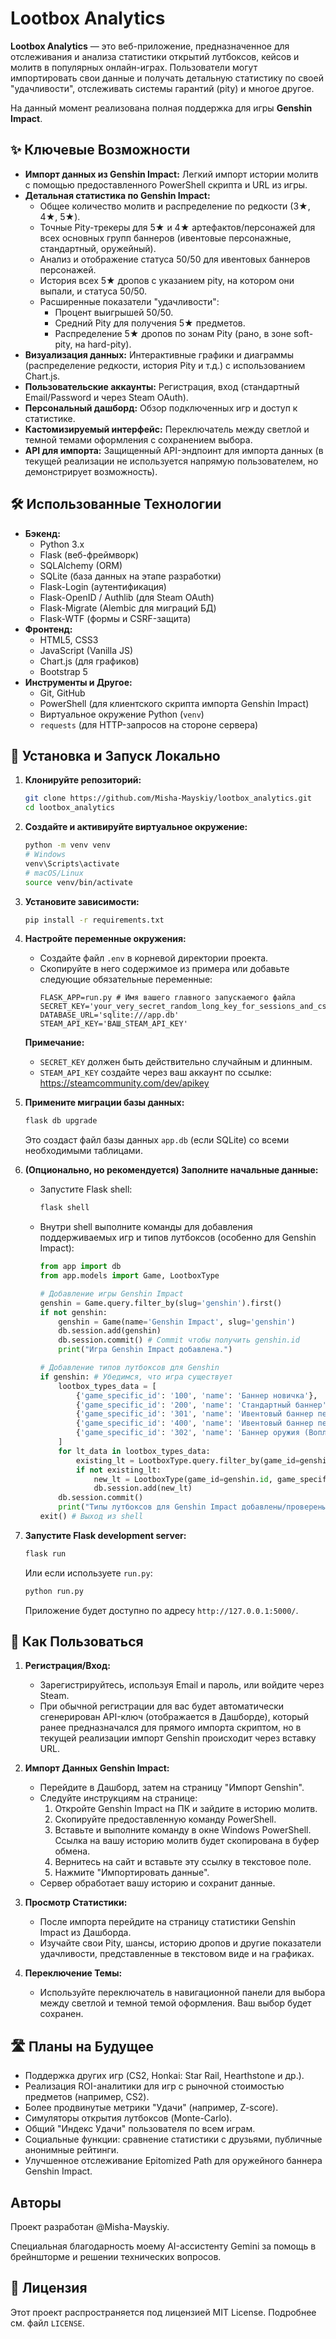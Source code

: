 # Lootbox Analytics

**Lootbox Analytics** — это веб-приложение, предназначенное для отслеживания и анализа статистики открытий лутбоксов, кейсов и молитв в популярных онлайн-играх. Пользователи могут импортировать свои данные и получать детальную статистику по своей "удачливости", отслеживать системы гарантий (pity) и многое другое.

На данный момент реализована полная поддержка для игры **Genshin Impact**.

## ✨ Ключевые Возможности

*   **Импорт данных из Genshin Impact:** Легкий импорт истории молитв с помощью предоставленного PowerShell скрипта и URL из игры.
*   **Детальная статистика по Genshin Impact:**
    *   Общее количество молитв и распределение по редкости (3★, 4★, 5★).
    *   Точные Pity-трекеры для 5★ и 4★ артефактов/персонажей для всех основных групп баннеров (ивентовые персонажные, стандартный, оружейный).
    *   Анализ и отображение статуса 50/50 для ивентовых баннеров персонажей.
    *   История всех 5★ дропов с указанием pity, на котором они выпали, и статуса 50/50.
    *   Расширенные показатели "удачливости":
        *   Процент выигрышей 50/50.
        *   Средний Pity для получения 5★ предметов.
        *   Распределение 5★ дропов по зонам Pity (рано, в зоне soft-pity, на hard-pity).
*   **Визуализация данных:** Интерактивные графики и диаграммы (распределение редкости, история Pity и т.д.) с использованием Chart.js.
*   **Пользовательские аккаунты:** Регистрация, вход (стандартный Email/Password и через Steam OAuth).
*   **Персональный дашборд:** Обзор подключенных игр и доступ к статистике.
*   **Кастомизируемый интерфейс:** Переключатель между светлой и темной темами оформления с сохранением выбора.
*   **API для импорта:** Защищенный API-эндпоинт для импорта данных (в текущей реализации не используется напрямую пользователем, но демонстрирует возможность).

## 🛠️ Использованные Технологии

*   **Бэкенд:**
    *   Python 3.x
    *   Flask (веб-фреймворк)
    *   SQLAlchemy (ORM)
    *   SQLite (база данных на этапе разработки)
    *   Flask-Login (аутентификация)
    *   Flask-OpenID / Authlib (для Steam OAuth)
    *   Flask-Migrate (Alembic для миграций БД)
    *   Flask-WTF (формы и CSRF-защита)
*   **Фронтенд:**
    *   HTML5, CSS3
    *   JavaScript (Vanilla JS)
    *   Chart.js (для графиков)
    *   Bootstrap 5
*   **Инструменты и Другое:**
    *   Git, GitHub
    *   PowerShell (для клиентского скрипта импорта Genshin Impact)
    *   Виртуальное окружение Python (`venv`)
    *   `requests` (для HTTP-запросов на стороне сервера)

## 🚀 Установка и Запуск Локально

1.  **Клонируйте репозиторий:**
    ```bash
    git clone https://github.com/Misha-Mayskiy/lootbox_analytics.git
    cd lootbox_analytics
    ```

2.  **Создайте и активируйте виртуальное окружение:**
    ```bash
    python -m venv venv
    # Windows
    venv\Scripts\activate
    # macOS/Linux
    source venv/bin/activate
    ```

3.  **Установите зависимости:**
    ```bash
    pip install -r requirements.txt
    ```

4.  **Настройте переменные окружения:**
    *   Создайте файл `.env` в корневой директории проекта.
    *   Скопируйте в него содержимое из примера или добавьте следующие обязательные переменные:
        ```env
        FLASK_APP=run.py # Имя вашего главного запускаемого файла
        SECRET_KEY='your_very_secret_random_long_key_for_sessions_and_csrf'
        DATABASE_URL='sqlite:///app.db'
        STEAM_API_KEY='ВАШ_STEAM_API_KEY'
        ```
    **Примечание:**
    * `SECRET_KEY` должен быть действительно случайным и длинным.
    * `STEAM_API_KEY` создайте через ваш аккаунт по ссылке: https://steamcommunity.com/dev/apikey

5.  **Примените миграции базы данных:**
    ```bash
    flask db upgrade
    ```
    Это создаст файл базы данных `app.db` (если SQLite) со всеми необходимыми таблицами.

6.  **(Опционально, но рекомендуется) Заполните начальные данные:**
    *   Запустите Flask shell:
        ```bash
        flask shell
        ```
    *   Внутри shell выполните команды для добавления поддерживаемых игр и типов лутбоксов (особенно для Genshin Impact):
        ```python
        from app import db
        from app.models import Game, LootboxType

        # Добавление игры Genshin Impact
        genshin = Game.query.filter_by(slug='genshin').first()
        if not genshin:
            genshin = Game(name='Genshin Impact', slug='genshin')
            db.session.add(genshin)
            db.session.commit() # Commit чтобы получить genshin.id
            print("Игра Genshin Impact добавлена.")

        # Добавление типов лутбоксов для Genshin
        if genshin: # Убедимся, что игра существует
            lootbox_types_data = [
                {'game_specific_id': '100', 'name': 'Баннер новичка'},
                {'game_specific_id': '200', 'name': 'Стандартный баннер'},
                {'game_specific_id': '301', 'name': 'Ивентовый баннер персонажа'},
                {'game_specific_id': '400', 'name': 'Ивентовый баннер персонажа (параллельный)'},
                {'game_specific_id': '302', 'name': 'Баннер оружия (Воплощение божества)'}
            ]
            for lt_data in lootbox_types_data:
                existing_lt = LootboxType.query.filter_by(game_id=genshin.id, game_specific_id=lt_data['game_specific_id']).first()
                if not existing_lt:
                    new_lt = LootboxType(game_id=genshin.id, game_specific_id=lt_data['game_specific_id'], name=lt_data['name'])
                    db.session.add(new_lt)
            db.session.commit()
            print("Типы лутбоксов для Genshin Impact добавлены/проверены.")
        exit() # Выход из shell
        ```

7.  **Запустите Flask development server:**
    ```bash
    flask run
    ```
    Или если используете `run.py`:
    ```bash
    python run.py
    ```
    Приложение будет доступно по адресу `http://127.0.0.1:5000/`.

## 📖 Как Пользоваться

1.  **Регистрация/Вход:**
    *   Зарегистрируйтесь, используя Email и пароль, или войдите через Steam.
    *   При обычной регистрации для вас будет автоматически сгенерирован API-ключ (отображается в Дашборде), который ранее предназначался для прямого импорта скриптом, но в текущей реализации импорт Genshin происходит через вставку URL.

2.  **Импорт Данных Genshin Impact:**
    *   Перейдите в Дашборд, затем на страницу "Импорт Genshin".
    *   Следуйте инструкциям на странице:
        1.  Откройте Genshin Impact на ПК и зайдите в историю молитв.
        2.  Скопируйте предоставленную команду PowerShell.
        3.  Вставьте и выполните команду в окне Windows PowerShell. Ссылка на вашу историю молитв будет скопирована в буфер обмена.
        4.  Вернитесь на сайт и вставьте эту ссылку в текстовое поле.
        5.  Нажмите "Импортировать данные".
    *   Сервер обработает вашу историю и сохранит данные.

3.  **Просмотр Статистики:**
    *   После импорта перейдите на страницу статистики Genshin Impact из Дашборда.
    *   Изучайте свои Pity, шансы, историю дропов и другие показатели удачливости, представленные в текстовом виде и на графиках.

4.  **Переключение Темы:**
    *   Используйте переключатель в навигационной панели для выбора между светлой и темной темой оформления. Ваш выбор будет сохранен.

## 🛣️ Планы на Будущее

*   Поддержка других игр (CS2, Honkai: Star Rail, Hearthstone и др.).
*   Реализация ROI-аналитики для игр с рыночной стоимостью предметов (например, CS2).
*   Более продвинутые метрики "Удачи" (например, Z-score).
*   Симуляторы открытия лутбоксов (Monte-Carlo).
*   Общий "Индекс Удачи" пользователя по всем играм.
*   Социальные функции: сравнение статистики с друзьями, публичные анонимные рейтинги.
*   Улучшенное отслеживание Epitomized Path для оружейного баннера Genshin Impact.

##  Авторы
Проект разработан @Misha-Mayskiy.

Специальная благодарность моему AI-ассистенту Gemini за помощь в брейншторме и решении технических вопросов.

## 📄 Лицензия

Этот проект распространяется под лицензией MIT License. Подробнее см. файл `LICENSE`.